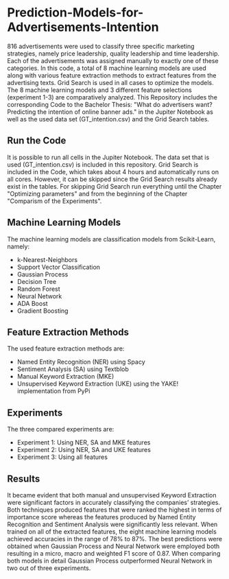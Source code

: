 # Prediction-Models-for-Advertisements-Intention
816 advertisements were used to classify three specific marketing strategies, namely price leadership, quality leadership and time leadership. Each of the advertisements was assigned manually to exactly one of these categories. In this code, a total of 8 machine learning models are used along with various feature extraction methods to extract features from the advertising texts. Grid Search is used in all cases to optimize the models. The 8 machine learning models and 3 different feature selections (experiment 1-3) are comparatively analyzed. This Repository includes the corresponding Code to the Bachelor Thesis: "What do advertisers want? Predicting the intention of online banner ads." in the Jupiter Notebook as well as the used data set (GT_intention.csv) and the Grid Search tables.

## Run the Code
It is possible to run all cells in the Jupiter Notebook. The data set that is used (GT_intention.csv) is included in this repository. Grid Search is included in the Code, which takes about 4 hours and automatically runs on all cores. However, it can be skipped since the Grid Search results already exist in the tables. For skipping Grid Search run everything until the Chapter "Optimizing parameters" and from the beginning of the Chapter "Comparism of the Experiments".

## Machine Learning Models
The machine learning models are classification models from Scikit-Learn, namely:
* k-Nearest-Neighbors
* Support Vector Classification
* Gaussian Process
* Decision Tree
* Random Forest
* Neural Network
* ADA Boost
* Gradient Boosting

## Feature Extraction Methods
The used feature extraction methods are:
* Named Entity Recognition (NER) using Spacy
* Sentiment Analysis (SA) using Textblob
* Manual Keyword Extraction (MKE)
* Unsupervised Keyword Extraction (UKE) using the YAKE! implementation from PyPi

## Experiments
The three compared experiments are:
* Experiment 1: Using NER, SA and MKE features
* Experiment 2: Using NER, SA and UKE features
* Experiment 3: Using all features

## Results
It became evident that both manual and unsupervised Keyword Extraction were significant factors in accurately classifying the companies’ strategies. Both techniques produced features that were ranked the highest in terms of importance score whereas the features produced by Named Entity Recognition and Sentiment Analysis were significantly less relevant. When trained on all of the extracted features, the eight machine learning models achieved accuracies in the range of 78% to 87%. The best predictions were obtained when Gaussian Process and Neural Network were employed both resulting in a micro, macro and weighted F1 score of 0.87. When comparing both models in detail Gaussian Process outperformed Neural Network in two out of three experiments.
